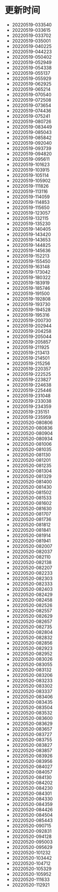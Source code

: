 # 更新时间
* 20220519-033540
* 20220519-033615
* 20220519-033702
* 20220519-035001
* 20220519-040225
* 20220519-044223
* 20220519-050402
* 20220519-052949
* 20220519-054338
* 20220519-055137
* 20220519-055929
* 20220519-062925
* 20220519-065214
* 20220519-070540
* 20220519-072508
* 20220519-073654
* 20220519-074436
* 20220519-075241
* 20220519-080726
* 20220519-083449
* 20220519-085043
* 20220519-085842
* 20220519-092040
* 20220519-093739
* 20220519-094820
* 20220519-095611
* 20220519-101623
* 20220519-103915
* 20220519-105114
* 20220519-105902
* 20220519-111826
* 20220519-113116
* 20220519-114059
* 20220519-114853
* 20220519-115650
* 20220519-123057
* 20220519-132115
* 20220519-135230
* 20220519-140405
* 20220519-143420
* 20220519-143653
* 20220519-144825
* 20220519-145636
* 20220519-152213
* 20220519-155450
* 20220519-163148
* 20220519-173042
* 20220519-180322
* 20220519-183919
* 20220519-185746
* 20220519-191500
* 20220519-192808
* 20220519-193730
* 20220519-194528
* 20220519-195316
* 20220519-200730
* 20220519-202944
* 20220519-204258
* 20220519-205044
* 20220519-205857
* 20220519-211925
* 20220519-213413
* 20220519-214501
* 20220519-215256
* 20220519-220357
* 20220519-222525
* 20220519-223827
* 20220519-224638
* 20220519-225446
* 20220519-231048
* 20220519-233038
* 20220519-234359
* 20220519-235151
* 20220519-235959
* 20220520-080806
* 20220520-080836
* 20220520-080904
* 20220520-080934
* 20220520-081006
* 20220520-081035
* 20220520-081130
* 20220520-081201
* 20220520-081235
* 20220520-081304
* 20220520-081329
* 20220520-081400
* 20220520-081430
* 20220520-081502
* 20220520-081533
* 20220520-081602
* 20220520-081630
* 20220520-081707
* 20220520-081736
* 20220520-081812
* 20220520-081841
* 20220520-081914
* 20220520-081941
* 20220520-082007
* 20220520-082037
* 20220520-082110
* 20220520-082138
* 20220520-082207
* 20220520-082233
* 20220520-082303
* 20220520-082333
* 20220520-082403
* 20220520-082429
* 20220520-082458
* 20220520-082526
* 20220520-082557
* 20220520-082629
* 20220520-082657
* 20220520-082735
* 20220520-082804
* 20220520-082832
* 20220520-082856
* 20220520-082923
* 20220520-082952
* 20220520-083026
* 20220520-083055
* 20220520-083132
* 20220520-083206
* 20220520-083233
* 20220520-083302
* 20220520-083337
* 20220520-083406
* 20220520-083435
* 20220520-083504
* 20220520-083532
* 20220520-083600
* 20220520-083629
* 20220520-083657
* 20220520-083727
* 20220520-083755
* 20220520-083827
* 20220520-083857
* 20220520-083926
* 20220520-083956
* 20220520-084027
* 20220520-084057
* 20220520-084130
* 20220520-084202
* 20220520-084230
* 20220520-084301
* 20220520-084330
* 20220520-084359
* 20220520-084426
* 20220520-084504
* 20220520-085443
* 20220520-090715
* 20220520-092831
* 20220520-094128
* 20220520-095003
* 20220520-095629
* 20220520-101232
* 20220520-103442
* 20220520-104712
* 20220520-105329
* 20220520-105952
* 20220520-111633
* 20220520-112921
